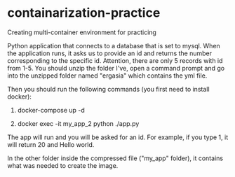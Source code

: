 # containarization-practice
Creating multi-container environment for practicing

Python application that connects to a database that is set to mysql.
When the application runs, it asks us to provide an id and returns the number corresponding to the specific id. Attention, there are only 5 records with id from 1-5.
You should unzip the folder I've, open a command prompt and go into the unzipped folder named "ergasia" which contains the yml file.

Then you should run the following commands (you first need to install docker):

1) docker-compose up -d

2) docker exec -it my_app_2 python ./app.py

The app will run and you will be asked for an id. For example, if you type 1, it will return 20 and Hello world.

In the other folder inside the compressed file ("my_app" folder), it contains what was needed to create the image.
